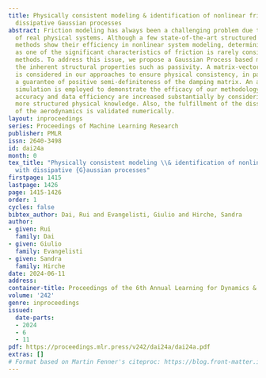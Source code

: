 ```yaml
---
title: Physically consistent modeling & identification of nonlinear friction with
  dissipative Gaussian processes
abstract: Friction modeling has always been a challenging problem due to the complexity
  of real physical systems. Although a few state-of-the-art structured data-driven
  methods show their efficiency in nonlinear system modeling, deterministic passivity
  as one of the significant characteristics of friction is rarely considered in these
  methods. To address this issue, we propose a Gaussian Process based model that preserves
  the inherent structural properties such as passivity. A matrix-vector physical structure
  is considered in our approaches to ensure physical consistency, in particular, enabling
  a guarantee of positive semi-definiteness of the damping matrix. An aircraft benchmark
  simulation is employed to demonstrate the efficacy of our methodology. Estimation
  accuracy and data efficiency are increased substantially by considering and enforcing
  more structured physical knowledge. Also, the fulfillment of the dissipative nature
  of the aerodynamics is validated numerically.
layout: inproceedings
series: Proceedings of Machine Learning Research
publisher: PMLR
issn: 2640-3498
id: dai24a
month: 0
tex_title: "Physically consistent modeling \\& identification of nonlinear friction
  with dissipative {G}aussian processes"
firstpage: 1415
lastpage: 1426
page: 1415-1426
order: 1
cycles: false
bibtex_author: Dai, Rui and Evangelisti, Giulio and Hirche, Sandra
author:
- given: Rui
  family: Dai
- given: Giulio
  family: Evangelisti
- given: Sandra
  family: Hirche
date: 2024-06-11
address:
container-title: Proceedings of the 6th Annual Learning for Dynamics & Control Conference
volume: '242'
genre: inproceedings
issued:
  date-parts:
  - 2024
  - 6
  - 11
pdf: https://proceedings.mlr.press/v242/dai24a/dai24a.pdf
extras: []
# Format based on Martin Fenner's citeproc: https://blog.front-matter.io/posts/citeproc-yaml-for-bibliographies/
---
```

